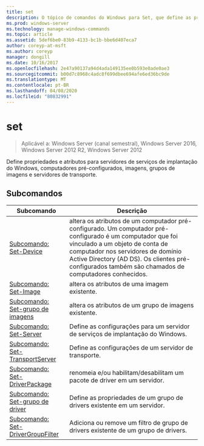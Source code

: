 ```yaml
---
title: set
description: O tópico de comandos do Windows para Set, que define as propriedades e os atributos dos servidores dos serviços de implantação do Windows, computadores pré-configurados, imagens, grupos de imagens e servidores de transporte.
ms.prod: windows-server
ms.technology: manage-windows-commands
ms.topic: article
ms.assetid: 5def6be0-83b9-4133-bc1b-bbe6d407eca7
author: coreyp-at-msft
ms.author: coreyp
manager: dongill
ms.date: 10/16/2017
ms.openlocfilehash: 2e47a90137a94d4ada149135ee0b593e0ade0ae3
ms.sourcegitcommit: b00d7c8968c4adc8f699dbee694afe6ed36bc9de
ms.translationtype: MT
ms.contentlocale: pt-BR
ms.lasthandoff: 04/08/2020
ms.locfileid: "80832991"
---
```

# <a name="set"></a>set

>Aplicável a: Windows Server (canal semestral), Windows Server 2016, Windows Server 2012 R2, Windows Server 2012

Define propriedades e atributos para servidores de serviços de implantação do Windows, computadores pré-configurados, imagens, grupos de imagens e servidores de transporte.

## <a name="subcommands"></a>Subcomandos
|Subcomando|Descrição|
|-------|--------|
|[Subcomando: Set-Device](subcommand-set-device.md)|altera os atributos de um computador pré-configurado. Um computador pré-configurado é um computador que foi vinculado a um objeto de conta de computador nos servidores de domínio Active Directory (AD DS). Os clientes pré-configurados também são chamados de computadores conhecidos.|
|[Subcomando: Set-Image](subcommand-set-image.md)|altera os atributos de uma imagem existente.|
|[Subcomando: Set-grupo de imagens](subcommand-set-imagegroup.md)|altera os atributos de um grupo de imagens existente.|
|[Subcomando: Set-Server](subcommand-set-server.md)|Define as configurações para um servidor de serviços de implantação do Windows.|
|[Subcomando: Set-TransportServer](subcommand-set-transportserver.md)|Define as configurações de um servidor de transporte.|
|[Subcomando: Set-DriverPackage](subcommand-set-driverpackage.md)|renomeia e/ou habilitam/desabilitam um pacote de driver em um servidor.|
|[Subcomando: Set-grupo de driver](subcommand-set-drivergroup.md)|Define as propriedades de um grupo de drivers existente em um servidor.|
|[Subcomando: Set-DriverGroupFilter](subcommand-set-drivergroupfilter.md)|Adiciona ou remove um filtro de grupo de drivers existente de um grupo de drivers.|
